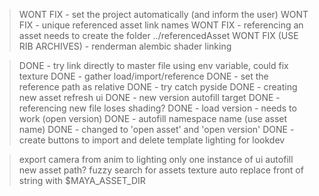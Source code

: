 > WONT FIX - set the project automatically (and inform the user)
> WONT FIX - unique referenced asset link names
> WONT FIX - referencing an asset needs to create the folder ../referencedAsset
> WONT FIX (USE RIB ARCHIVES) - renderman alembic shader linking

> DONE - try link directly to master file using env variable, could fix texture
> DONE - gather load/import/reference
> DONE - set the reference path as relative
> DONE - try catch pyside
> DONE - creating new asset refresh ui
> DONE - new version autofill target
> DONE - referencing new file loses shading?
> DONE - load version - needs to work (open version)
> DONE - autofill namespace name (use asset name)
> DONE - changed to 'open asset' and 'open version'
> DONE -create buttons to import and delete template lighting for lookdev

> export camera from anim to lighting
> only one instance of ui
> autofill new asset path?
> fuzzy search for assets
> texture auto replace front of string with $MAYA_ASSET_DIR
